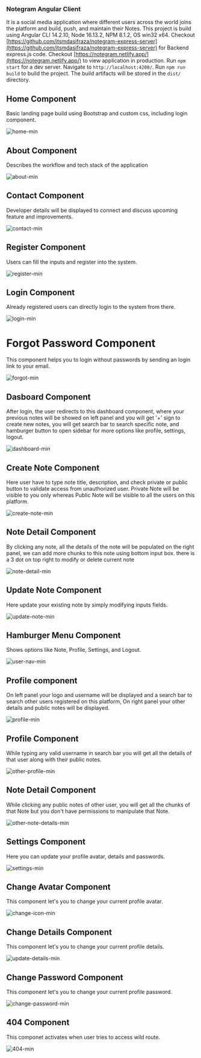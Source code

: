 ### Notegram Angular Client
It is a social media application where different users across the world joins the platform and build, push, and maintain their Notes. This project is build using Angular CLI 14.2.10, Node 16.13.2, NPM 8.1.2, OS win32 x64. Checkout [https://github.com/itsmdasifraza/notegram-express-server](https://github.com/itsmdasifraza/notegram-express-server) for Backend express.js code. Checkout [https://notegram.netlify.app/](https://notegram.netlify.app/) to view application in production. Run `npm start` for a dev server. Navigate to `http://localhost:4200/`. Run `npm run build` to build the project. The build artifacts will be stored in the `dist/` directory.

## Home Component
Basic landing page build using Bootstrap and custom css, including login component.

![home-min](https://user-images.githubusercontent.com/58258334/227975999-75b5f55c-6059-44b8-b3cd-1f2de6d0ccdd.png)

## About Component
Describes the workflow and tech stack of the application

![about-min](https://user-images.githubusercontent.com/58258334/227976228-8475743f-df3b-492b-b8b6-ee6b78c2d8af.png)

## Contact Component
Developer details will be displayed to connect and discuss upcoming feature and improvements.

![contact-min](https://user-images.githubusercontent.com/58258334/227976281-6e48da6f-fc99-40bb-bf0e-aafc58d2b0fa.png)

## Register Component
Users can fill the inputs and register into the system.

![register-min](https://user-images.githubusercontent.com/58258334/227976323-8b39b8b5-18bc-4566-88cb-7377efc76845.png)

## Login Component
Already registered users can directly login to the system from there.

![login-min](https://user-images.githubusercontent.com/58258334/227976355-7cc0d54b-3a1a-417a-a005-5d6e1e46f08b.png)

# Forgot Password Component
This component helps you to login without passwords by sending an login link to your email. 

![forgot-min](https://user-images.githubusercontent.com/58258334/228014951-75e4299d-bbda-4e2f-9fcf-89f2e8300238.png)

## Dasboard Component
After login, the user redirects to this dashboard component, where your previous notes will be showed on left panel and you will get '+' sign to create new notes, you will get search bar to search specific note, and hamburger button to open sidebar for more options like profile, settings, logout. 

![dashboard-min](https://user-images.githubusercontent.com/58258334/227977176-ab37a055-706d-4be7-a541-b710d4a7617b.png)

## Create Note Component
Here user have to type note title, description, and check private or public button to validate access from unauthorized user. Private Note will be visible to you only whereas Public Note will be visible to all the users on this platform.

![create-note-min](https://user-images.githubusercontent.com/58258334/227977239-14ba46f9-ba6d-447f-b500-01d3167c8c65.png)

## Note Detail Component
By clicking any note, all the details of the note will be populated on the right panel, we can add more chunks to this note using bottom input box. there is a 3 dot on top right to modify or delete current note

![note-detail-min](https://user-images.githubusercontent.com/58258334/227977341-e87dc4a3-dc8e-45ec-ab8c-c15b25e2d649.png)

## Update Note Component
Here update your existing note by simply modifying inputs fields.

![update-note-min](https://user-images.githubusercontent.com/58258334/227977451-ce607bf3-edba-4a2c-8651-d6d026909f95.png)

## Hamburger Menu Component
Shows options like Note, Profile, Settings, and Logout.

![user-nav-min](https://user-images.githubusercontent.com/58258334/227977500-17a5d2ba-109a-4d85-9f6f-8db73b3d7f8d.png)

## Profile component 
On left panel your logo and username will be displayed and a search bar to search other users registered on this platform, On right panel your other details and public notes will be displayed. 

![profile-min](https://user-images.githubusercontent.com/58258334/227977588-e9a4a947-19d7-4952-83de-a8217ac17244.png)

## Profile Component
While typing any valid username in search bar you will get all the details of that user along with their public notes.

![other-profile-min](https://user-images.githubusercontent.com/58258334/227977644-1cbf4ab1-813b-4b66-84db-0437f745543f.png)

## Note Detail Component
While clicking any public notes of other user, you will get all the chunks of that Note but you don't have permissions to manipulate that Note. 

![other-note-details-min](https://user-images.githubusercontent.com/58258334/227977676-6c700183-6b6a-47ea-9258-74c194fc8761.png)

## Settings Component
Here you can update your profile avatar, details and passwords.

![settings-min](https://user-images.githubusercontent.com/58258334/227977712-032a03c0-c76f-49d9-8381-c51443e9f451.png)

## Change Avatar Component
This component let's you to change your current profile avatar.

![change-icon-min](https://user-images.githubusercontent.com/58258334/227977774-7070b758-2816-40b7-b26b-e226f3b29f4a.png)

## Change Details Component
This component let's you to change your current profile details.

![update-details-min](https://user-images.githubusercontent.com/58258334/227977839-861ff379-9cf4-405b-9e64-dac222686290.png)

## Change Password Component
This component let's you to change your current profile password.

![change-password-min](https://user-images.githubusercontent.com/58258334/227977877-b4989e5a-9754-49ca-9db8-1962421eb181.png)

## 404 Component
This componet activates when user tries to access wild route.

![404-min](https://user-images.githubusercontent.com/58258334/228015612-7ca2e6ee-09d9-4c36-971c-22a709ac1b33.png)


<!-- ### Backend Repository
Checkout [https://github.com/itsmdasifraza/notegram-express-server](https://github.com/itsmdasifraza/notegram-express-server) for further code. -->

<!-- ### Deployed Application 
Checkout [https://notegram.netlify.app/](https://notegram.netlify.app/) to view application in production.  -->
<!-- 
### Start Development Server
Run `npm start` for a dev server. Navigate to `http://localhost:4200/`. The app will automatically reload if you change any of the source files. -->

<!-- ### Build Production Files
Run `npm run build` to build the project. The build artifacts will be stored in the `dist/` directory. -->
